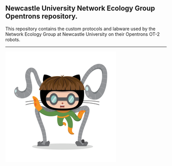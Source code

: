 ## Newcastle University Network Ecology Group Opentrons repository.

This repository contains the custom protocols and labware used by the Network Ecology Group at Newcastle University on their Opentrons OT-2 robots.
***
![Dr Octocat!](https://github.com/NewcastleUni-NetworkEcologyGroup/Opentrons/blob/master/images/droctocat.png)
